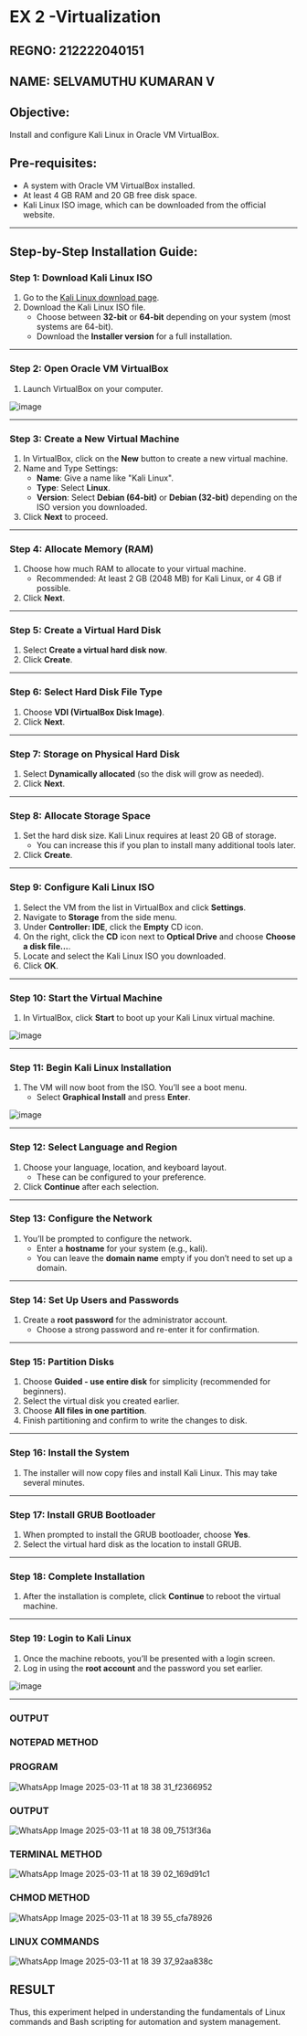 # EX 2 -Virtualization

## REGNO: 212222040151
## NAME:  SELVAMUTHU KUMARAN V

## Objective:
Install and configure Kali Linux in Oracle VM VirtualBox.

## Pre-requisites:
- A system with Oracle VM VirtualBox installed.
- At least 4 GB RAM and 20 GB free disk space.
- Kali Linux ISO image, which can be downloaded from the official website.

---

## Step-by-Step Installation Guide:

### Step 1: Download Kali Linux ISO
1. Go to the [Kali Linux download page](https://www.kali.org/downloads/).
2. Download the Kali Linux ISO file.
   - Choose between **32-bit** or **64-bit** depending on your system (most systems are 64-bit).
   - Download the **Installer version** for a full installation.

---

### Step 2: Open Oracle VM VirtualBox
1. Launch VirtualBox on your computer.

![image](https://github.com/user-attachments/assets/de807551-50dd-4024-8746-9dda684bc697)


---

### Step 3: Create a New Virtual Machine
1. In VirtualBox, click on the **New** button to create a new virtual machine.
2. Name and Type Settings:
   - **Name**: Give a name like "Kali Linux".
   - **Type**: Select **Linux**.
   - **Version**: Select **Debian (64-bit)** or **Debian (32-bit)** depending on the ISO version you downloaded.
3. Click **Next** to proceed.

---

### Step 4: Allocate Memory (RAM)
1. Choose how much RAM to allocate to your virtual machine.
   - Recommended: At least 2 GB (2048 MB) for Kali Linux, or 4 GB if possible.
2. Click **Next**.

---

### Step 5: Create a Virtual Hard Disk
1. Select **Create a virtual hard disk now**.
2. Click **Create**.

---

### Step 6: Select Hard Disk File Type
1. Choose **VDI (VirtualBox Disk Image)**.
2. Click **Next**.

---

### Step 7: Storage on Physical Hard Disk
1. Select **Dynamically allocated** (so the disk will grow as needed).
2. Click **Next**.

---

### Step 8: Allocate Storage Space
1. Set the hard disk size. Kali Linux requires at least 20 GB of storage.
   - You can increase this if you plan to install many additional tools later.
2. Click **Create**.

---

### Step 9: Configure Kali Linux ISO
1. Select the VM from the list in VirtualBox and click **Settings**.
2. Navigate to **Storage** from the side menu.
3. Under **Controller: IDE**, click the **Empty** CD icon.
4. On the right, click the **CD** icon next to **Optical Drive** and choose **Choose a disk file...**.
5. Locate and select the Kali Linux ISO you downloaded.
6. Click **OK**.

---

### Step 10: Start the Virtual Machine
1. In VirtualBox, click **Start** to boot up your Kali Linux virtual machine.

![image](https://github.com/user-attachments/assets/075622ab-9f79-48fe-9114-5bb6cbbe8abc)


---

### Step 11: Begin Kali Linux Installation
1. The VM will now boot from the ISO. You’ll see a boot menu.
   - Select **Graphical Install** and press **Enter**.

![image](https://github.com/user-attachments/assets/78e3d1cd-0555-433c-be26-008f79b590a0)


---

### Step 12: Select Language and Region
1. Choose your language, location, and keyboard layout.
   - These can be configured to your preference.
2. Click **Continue** after each selection.

---

### Step 13: Configure the Network
1. You’ll be prompted to configure the network.
   - Enter a **hostname** for your system (e.g., kali).
   - You can leave the **domain name** empty if you don’t need to set up a domain.

---

### Step 14: Set Up Users and Passwords
1. Create a **root password** for the administrator account.
   - Choose a strong password and re-enter it for confirmation.

---

### Step 15: Partition Disks
1. Choose **Guided - use entire disk** for simplicity (recommended for beginners).
2. Select the virtual disk you created earlier.
3. Choose **All files in one partition**.
4. Finish partitioning and confirm to write the changes to disk.

---

### Step 16: Install the System
1. The installer will now copy files and install Kali Linux. This may take several minutes.

---

### Step 17: Install GRUB Bootloader
1. When prompted to install the GRUB bootloader, choose **Yes**.
2. Select the virtual hard disk as the location to install GRUB.

---

### Step 18: Complete Installation
1. After the installation is complete, click **Continue** to reboot the virtual machine.

---

### Step 19: Login to Kali Linux
1. Once the machine reboots, you’ll be presented with a login screen.
2. Log in using the **root account** and the password you set earlier.


![image](https://github.com/user-attachments/assets/2cb7bacb-b34d-46b8-b97a-489c2fb78d75)

---

### OUTPUT

### NOTEPAD METHOD

### PROGRAM

![WhatsApp Image 2025-03-11 at 18 38 31_f2366952](https://github.com/user-attachments/assets/20965297-7aba-457e-a20d-50b314a9ea1c)


### OUTPUT


![WhatsApp Image 2025-03-11 at 18 38 09_7513f36a](https://github.com/user-attachments/assets/608d3add-7d6d-4e21-a858-5a1c06f8a1f9)



### TERMINAL METHOD


![WhatsApp Image 2025-03-11 at 18 39 02_169d91c1](https://github.com/user-attachments/assets/8c76c8fd-fd60-4093-8197-f9ce61f924fe)


### CHMOD METHOD

![WhatsApp Image 2025-03-11 at 18 39 55_cfa78926](https://github.com/user-attachments/assets/915d0ee0-755f-4dbc-ac0e-cbdea76ecafe)



### LINUX COMMANDS

![WhatsApp Image 2025-03-11 at 18 39 37_92aa838c](https://github.com/user-attachments/assets/52253944-6c87-4440-a2a6-4e2c6fad618f)



## RESULT

Thus, this experiment helped in understanding the fundamentals of Linux commands and Bash scripting for automation and system management.

